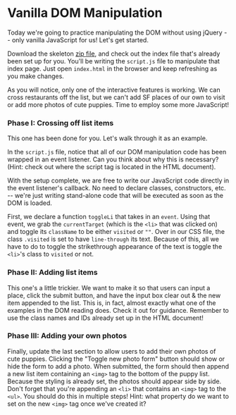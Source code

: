 # Vanilla DOM Manipulation

Today we're going to practice manipulating the DOM without using jQuery -- only
vanilla JavaScript for us! Let's get started.

Download the skeleton [zip file][zip], and check out the index file that's
already been set up for you. You'll be writing the `script.js` file to
manipulate that index page. Just open `index.html` in the browser and keep
refreshing as you make changes.

As you will notice, only one of the interactive features is working. We can
cross restaurants off the list, but we can't add SF places of our own to visit
or add more photos of cute puppies. Time to employ some more JavaScript!

[zip]:
  https://assets.aaonline.io/fullstack/javascript/homeworks/vanilla-dom/skeleton.zip?raw=true

### Phase I: Crossing off list items

This one has been done for you. Let's walk through it as an example.

In the `script.js` file, notice that all of our DOM manipulation code has been
wrapped in an event listener. Can you think about why this is necessary? (Hint: check
out where the script tag is located in the HTML document).

With the setup complete, we are free to write our JavaScript code directly in the event
listener's callback. No need to declare classes, constructors, etc. -- we're
just writing stand-alone code that will be executed as soon as the DOM is
loaded.

First, we declare a function `toggleLi` that takes in an `event`. Using that
event, we grab the `currentTarget` (which is the `<li>` that was clicked on) and
toggle its `className` to be either `visited` or `""`. Over in our CSS file, the
class `.visited` is set to have `line-through` its text. Because of this, all we
have to do to toggle the strikethrough appearance of the text is toggle the
`<li>`'s class to `visited` or not.

### Phase II: Adding list items

This one's a little trickier. We want to make it so that users can input a
place, click the submit button, and have the input box clear out & the new item
appended to the list. This is, in fact, almost exactly what one of the examples
in the DOM reading does. Check it out for guidance. Remember to use the class
names and IDs already set up in the HTML document!

### Phase III: Adding your own photos

Finally, update the last section to allow users to add their own photos of cute
puppies. Clicking the "Toggle new photo form" button should show or hide the
form to add a photo. When submitted, the form should then append a new list item
containing an `<img>` tag to the bottom of the puppy list. Because the
styling is already set, the photos should appear side by side. Don't forget that
you're appending an `<li>` that contains an `<img>` tag to the `<ul>`. You
should do this in multiple steps! Hint: what property do we want to set on the
new `<img>` tag once we've created it?
